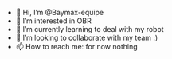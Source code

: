 - 👋 Hi, I’m @Baymax-equipe
- 👀 I’m interested in OBR
- 🌱 I’m currently learning to deal with my robot
- 💞️ I’m looking to collaborate with my team :)
- 📫 How to reach me: for now nothing

<!---
Baymax-equipe/Baymax-equipe is a ✨ special ✨ repository because its `README.md` (this file) appears on your GitHub profile.
You can click the Preview link to take a look at your changes.
--->

